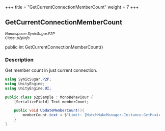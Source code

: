 +++
title = "GetCurrentConnectionMemberCount"
weight = 7
+++
## GetCurrentConnectionMemberCount
<small>*Namespace: SynicSugar.P2P* <br>
*Class: p2pInfo* </small>

public int GetCurrentConnectionMemberCount()<br>

### Description
Get member count in just current connection.


```cs
using SynicSugar.P2P;
using UnityEngine;
using UnityEngine.UI;

public class p2pSample : MonoBehaviour {
    [SerializeField] Text memberCount;

    public void UpdateMemberCount(){
        memberCount.text = $"Limit: {MatchMakeManager.Instance.GetMaxLobbyMemberCount()} / Room {MatchMakeManager.Instance.GetMaxLobbyMemberCount() - p2pInfo.Instance.GetAllConnectionMemberCount()} / Current {p2pInfo.Instance.GetCurrentConnectionMemberCount()}";
    }
}
```